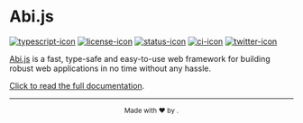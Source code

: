# Abi.js

[![typescript-icon]][typescript-link]
[![license-icon]][license-link]
[![status-icon]][status-link]
[![ci-icon]][ci-link]
[![twitter-icon]][twitter-link]

[Abi.js][abi-repo] is a fast, type-safe and easy-to-use web framework
for building robust web applications in no time without any hassle.

[Click to read the full documentation][abi-docs].

***

<div align="center"><sub>Made with ❤︎ by <a href="https://twitter.com/intent/follow?screen_name=siguici" style="content:url(https://img.shields.io/twitter/follow/siguici.svg?label=@siguici);margin-bottom:-6px">@siguici</a>.</sub></div>

[typescript-icon]: https://img.shields.io/badge/TypeScript-294E80.svg?logo=typescript
[typescript-link]:  https://github.com/abi-js/abi/search?l=typescript "TypeScript code"

[status-icon]: https://img.shields.io/badge/Abi-WIP-f59e0b.svg?style=flat
[status-link]: https://github.com/abi-js/abi "Abi work in progress"

[ci-icon]: https://github.com/abi-js/abi/workflows/CI/badge.svg
[ci-link]: https://github.com/abi-js/abi/actions "Abi CI"

[twitter-icon]: https://img.shields.io/twitter/follow/abidotjs.svg?label=@abidotjs
[twitter-link]: https://x.com/intent/follow?screen_name=abidotjs "Ping Abi"

[license-icon]: https://img.shields.io/badge/license-MIT-blue.svg
[license-link]: https://github.com/abi-js/abi/blob/HEAD/LICENSE "Abi License"

[abi-docs]: https://abi.js.org/ "Abi Documentation"
[abi-repo]: https://github.com/abi-js/ "Abi Repository"
